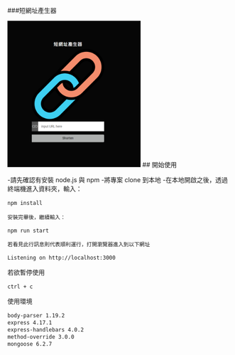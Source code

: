 ###短網址產生器

<img src = "https://github.com/MinihongWork/Alphacamp/blob/Alphacamp/Alphacamp/ShortenURL/public/stylesheets/image/index.png" width="300px">
## 開始使用

-請先確認有安裝 node.js 與 npm
-將專案 clone 到本地
-在本地開啟之後，透過終端機進入資料夾，輸入：

   ```bash
   npm install
   ```

    安裝完畢後，繼續輸入：

   ```bash
   npm run start
   ```

    若看見此行訊息則代表順利運行，打開瀏覽器進入到以下網址

   ```bash
   Listening on http://localhost:3000
   ```

若欲暫停使用

   ```bash
   ctrl + c
   ```
使用環境

    body-parser 1.19.2
    express 4.17.1
    express-handlebars 4.0.2
    method-override 3.0.0
    mongoose 6.2.7
    

